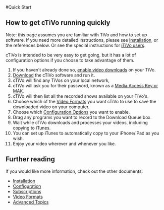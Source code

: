 #Quick Start
## How to get cTiVo running quickly

Note: this page assumes you are familiar with TiVo and how to set up software. If you need more detailed instructions, please see [Installation](installation.md), or the references below. Or see the special instructions for [iTiVo users](iTiVo-Users).

cTiVo is intended to be very easy to get going, but it has a lot of configuration options if you choose to take advantage of them.  

1. If you haven't already done so, [enable video downloads](https://www3.tivo.com/tivo-mma/dvrpref.do) on your TiVo.
1. [Download](http://cTiVo.googlecode.com/download) the cTiVo software and run it.
1. cTiVo will find any TiVos on your local network,
1. cTiVo will ask you for their password, known as a [Media Access Key or MAK](https://www3.tivo.com/tivo-mma/showmakey.do).
1. cTiVo will then list all the recorded shows available on your TiVo's.
1. Choose which of the [Video Formats](Video-Formats.md) you want cTiVo to use to save the downloaded video on your computer.
1. Choose which [Configuration Options](Configuration.md) you want to enable.
1. Drag any programs you want to record to the Download Queue box.
1. Wait while cTiVo downloads and processes your videos, including copying to iTunes.
1. You can set up iTunes to automatically copy to your iPhone/iPad as you wish.
1. Enjoy your video wherever and whenever you like.

## Further reading

If you would like more information, check out the other documents:
- [Installation](installation.md)
- [Configuration](http://configuration.md)
- [Subscriptions](Subscriptions.md)
- [Video Formats](Video-Formats.md)
- [Advanced Topics](Advanced-Topics.md)